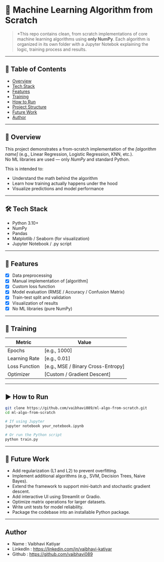 # 🧠 Machine Learning Algorithm from Scratch

> *This repo contains clean, from scratch implementations of core machine learning algorithms using **only NumPy**. Each algorithm is organized in its own folder with a Jupyter Notebok explaining the logic, training process and results.
---

## 📌 Table of Contents

- [Overview](#overview)
- [Tech Stack](#tech-stack)
- [Features](#features)
- [Training](#training)
- [How to Run](#how-to-run)
- [Project Structure](#project-structure)
- [Future Work](#future-work)
- [Author](#author)

---

## 📖 Overview

This project demonstrates a from-scratch implementation of the *[algorithm name]* (e.g., Linear Regression, Logistic Regression, KNN, etc.).  
No ML libraries are used — only *NumPy* and standard Python.

This is intended to:
- Understand the math behind the algorithm
- Learn how training actually happens under the hood
- Visualize predictions and model performance

---

## 🛠 Tech Stack

- Python 3.10+
- NumPy
- Pandas
- Matplotlib / Seaborn (for visualization)
- Jupyter Notebook / .py script

---


## 🌟 Features

- [x] Data preprocessing
- [x] Manual implementation of [algorithm]
- [x] Custom loss function
- [x] Model evaluation (RMSE / Accuracy / Confusion Matrix)
- [x] Train-test split and validation
- [x] Visualization of results
- [x] No ML libraries (pure NumPy)

---

## 🧠 Training

| Metric | Value |
|--------|-------|
| Epochs | [e.g., 1000] |
| Learning Rate | [e.g., 0.01] |
| Loss Function | [e.g., MSE / Binary Cross-Entropy] |
| Optimizer | [Custom / Gradient Descent] |

---


## ▶ How to Run

```bash
git clone https://github.com/vaibhavi089/ml-algo-from-scratch.git
cd ml-algo-from-scratch

# If using Jupyter
jupyter notebook your_notebook.ipynb

# Or run the Python script
python train.py

```

---


## 🔮 Future Work

- Add regularization (L1 and L2) to prevent overfitting.
- Implement additional algorithms (e.g., SVM, Decision Trees, Naive Bayes).
- Extend the framework to support mini-batch and stochastic gradient descent.
- Add interactive UI using Streamlit or Gradio.
- Optimize matrix operations for larger datasets.
- Write unit tests for model reliability.
- Package the codebase into an installable Python package.


---

## Author
- Name : Vaibhavi Katiyar
- LinkedIn : https://linkedin.com/in/vaibhavi-katiyar
- Github : https://github.com/vaibhavi089




